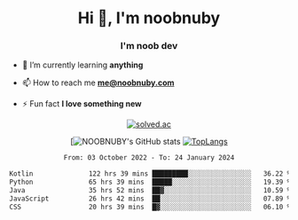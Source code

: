 <h1 align="center">Hi 👋, I'm noobnuby</h1>
<h3 align="center">I'm noob dev</h3>

- 🌱 I’m currently learning **anything**

- 📫 How to reach me **me@noobnuby.com**

- ⚡ Fun fact **I love something new**

<div align="center">
  
[![solved.ac](https://solvedac-cards-starcea.paring.moe/profile/noobnuby)](https://solved.ac/profile/noobnuby)

<div>
<div align="center">

[![NOOBNUBY's GitHub stats](https://github-readme-stats.vercel.app/api?username=NOOBNUBY&show_icons=true&theme=dark)
[![TopLangs](https://github-readme-stats.vercel.app/api/top-langs/?username=NOOBNUBY&layout=compact&theme=dark)](https://github.com/anuraghazra/github-readme-stats)

</div>

<!--START_SECTION:waka-->

```txt
From: 03 October 2022 - To: 24 January 2024

Kotlin              122 hrs 39 mins █████████░░░░░░░░░░░░░░░░   36.22 %
Python              65 hrs 39 mins  █████░░░░░░░░░░░░░░░░░░░░   19.39 %
Java                35 hrs 52 mins  ██▓░░░░░░░░░░░░░░░░░░░░░░   10.59 %
JavaScript          26 hrs 42 mins  ██░░░░░░░░░░░░░░░░░░░░░░░   07.89 %
CSS                 20 hrs 39 mins  █▓░░░░░░░░░░░░░░░░░░░░░░░   06.10 %
```

<!--END_SECTION:waka-->
